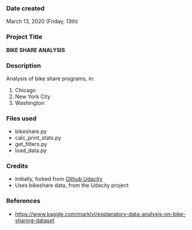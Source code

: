 ### Date created
March 13, 2020 (Friday, 13th)

### Project Title
**BIKE SHARE ANALYSIS**

### Description
Analysis of bike share programs, in:

1. Chicago
1. New York City
1. Washington

### Files used
* bikeshare.py
* calc_print_stats.py
* get_filters.py
* load_data.py

### Credits
* Initially, forked from [Github Udacity](https://github.com/udacity/pdsnd_github)
* Uses bikeshare data, from the Udacity project

### References
* https://www.kaggle.com/marklvl/explanatory-data-analysis-on-bike-sharing-dataset

